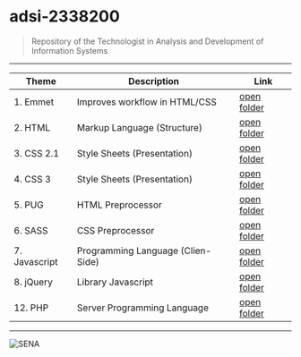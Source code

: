 # adsi-2338200
> Repository of the Technologist in Analysis and Development of Information Systems
---

| Theme | Description | Link
| --- | --- | --- |
|  1. Emmet      | Improves workflow in HTML/CSS     | [open folder](01-emmet/)      |
|  2. HTML       | Markup Language (Structure)       | [open folder](02-html/)       |
|  3. CSS 2.1    | Style Sheets (Presentation)       | [open folder](03-css/)        |
|  4. CSS 3      | Style Sheets (Presentation)       | [open folder](04-css3/)       |
|  5. PUG        | HTML Preprocessor                 | [open folder](05-pug/)        |
|  6. SASS       | CSS Preprocessor                  | [open folder](06-sass/)       |
|  7. Javascript | Programming Language (Clien-Side) | [open folder](07-javascript/) |
|  8. jQuery     | Library Javascript                | [open folder](08-jQuery/)     |
| 12. PHP        | Server Programming Language       | [open folder](12-php/)        |


---

![SENA](https://upload.wikimedia.org/wikipedia/commons/thumb/8/83/Sena_Colombia_logo.svg/1200px-Sena_Colombia_logo.svg.png)